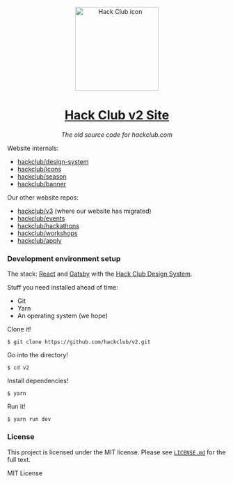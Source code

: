<p align="center"><img width="192px" alt="Hack Club icon" src="https://assets.hackclub.com/flag-standalone.svg"></a>
<h1 align="center"><a href="https://hackclub.com/">Hack Club v2 Site</a></h1>
<p align="center"><i>The old source code for hackclub.com</i></p>

Website internals:

- [hackclub/design-system](https://github.com/hackclub/design-system)
- [hackclub/icons](https://github.com/hackclub/icons)
- [hackclub/season](https://github.com/hackclub/season)
- [hackclub/banner](https://github.com/hackclub/banner)

Our other website repos:

- [hackclub/v3](https://github.com/hackclub/v3) (where our website has migrated)
- [hackclub/events](https://github.com/hackclub/events)
- [hackclub/hackathons](https://github.com/hackclub/hackathons)
- [hackclub/workshops](https://github.com/hackclub/workshops)
- [hackclub/apply](https://github.com/hackclub/apply)

### Development environment setup

The stack: [React](https://reactjs.org/) and [Gatsby](https://www.gatsbyjs.org/) with the [Hack Club Design System](https://github.com/hackclub/design-system).

Stuff you need installed ahead of time:

- Git
- Yarn
- An operating system (we hope)

Clone it!

    $ git clone https://github.com/hackclub/v2.git

Go into the directory!

    $ cd v2

Install dependencies!

    $ yarn

Run it!

    $ yarn run dev

### License

This project is licensed under the MIT license. Please see [`LICENSE.md`](LICENSE.md) for the full text.

MIT License
